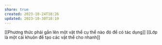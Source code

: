 ```yaml
---
share: true
created: 2023-10-24T18:26
updated: 2023-10-30T18:19
---
```

[[Phương thức phải gắn lên một vật thể cụ thể nào đó để có tác dụng]]
[[Lớp là một cái khuôn để tạo các vật thể cho nhanh]]

